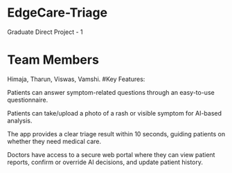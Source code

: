 # EdgeCare-Triage
Graduate Direct Project - 1
# Team Members
Himaja,
Tharun,
Viswas,
Vamshi.
#Key Features:

Patients can answer symptom-related questions through an easy-to-use questionnaire.

Patients can take/upload a photo of a rash or visible symptom for AI-based analysis.

The app provides a clear triage result within 10 seconds, guiding patients on whether they need medical care.

Doctors have access to a secure web portal where they can view patient reports, confirm or override AI decisions, and update patient history.
